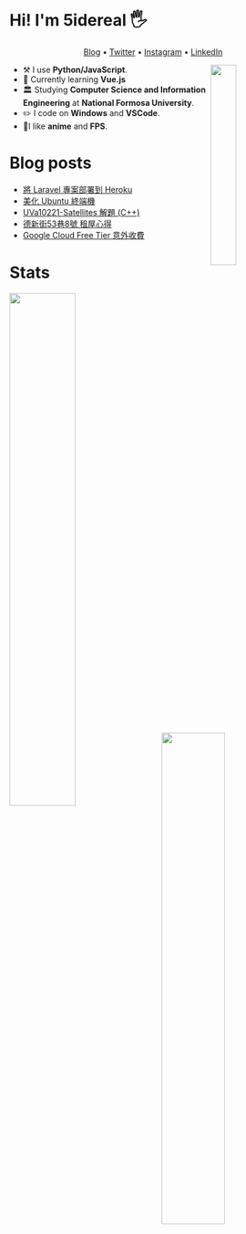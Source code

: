 # Hi! I'm 5idereal 🖐

<p align="center">
  <a href="https://blog.5idereal.cc">Blog</a> •
  <a href="https://twitter.com/siderealart">Twitter</a> •
  <a href="https://instagram.com/enfeng_tsao">Instagram</a> •
  <a href="ww.linkedin.com/in/enfongtsao">LinkedIn</a>
</p>

[<img align="right" width="30%" src="https://spotify-github-profile.vercel.app/api/view?uid=11100682144&cover_image=true&theme=default">](https://spotify-github-profile.vercel.app/api/view?uid=11100682144&cover_image=true&theme=default)

-   :hammer_and_pick: I use **Python/JavaScript**.
-   🌱 Currently learning **Vue.js**
-   🏛 Studying **Computer Science and Information Engineering** at **National Formosa University**.
- ✏️ I code on **Windows** and **VSCode**.
- 💖I like **anime** and **FPS**.

# Blog posts
<!-- BLOG-POST-LIST:START -->
- [將 Laravel 專案部署到 Heroku](https://blog.siderealart.me/p/laravel_heroku/)
- [美化 Ubuntu 終端機](https://blog.siderealart.me/p/terminal_beautify/)
- [UVa10221-Satellites 解題 &lpar;C++&rpar;](https://blog.siderealart.me/p/uva10221/)
- [德新街53巷8號 租屋心得](https://blog.siderealart.me/p/apartment_rental/)
- [Google Cloud Free Tier 意外收費](https://blog.siderealart.me/p/gcp_charged/)
<!-- BLOG-POST-LIST:END -->

# Stats

[<img align="left" width="48%" src="https://github-readme-stats.vercel.app/api?username=5idereal&line_height=27.5">](https://github.com/SiderealArt)
[<img align="right" width="47%" src="https://github-readme-stats.vercel.app/api/wakatime?username=SiderealArt&layout=compact&custom_title=Language%20Used%20This%20Week&langs_count=10">](https://wakatime.com/@SiderealArt)
